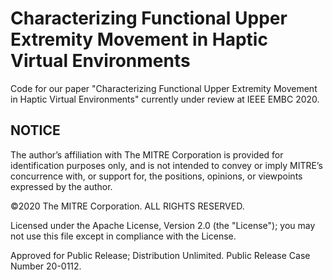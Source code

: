 # Characterizing Functional Upper Extremity Movement in Haptic Virtual Environments
Code for our paper "Characterizing Functional Upper Extremity Movement in Haptic Virtual Environments" currently under review at IEEE EMBC 2020.

## NOTICE
The author’s affiliation with The MITRE Corporation is provided for identification purposes only, and is not intended
to convey or imply MITRE’s concurrence with, or support for, the
positions, opinions, or viewpoints expressed by the author. 

©2020 The MITRE Corporation. ALL RIGHTS RESERVED. 

Licensed under the Apache License, Version 2.0 (the "License"); you may not use this file except in compliance with the License.

Approved for Public Release; Distribution Unlimited. Public Release Case Number 20-0112.
